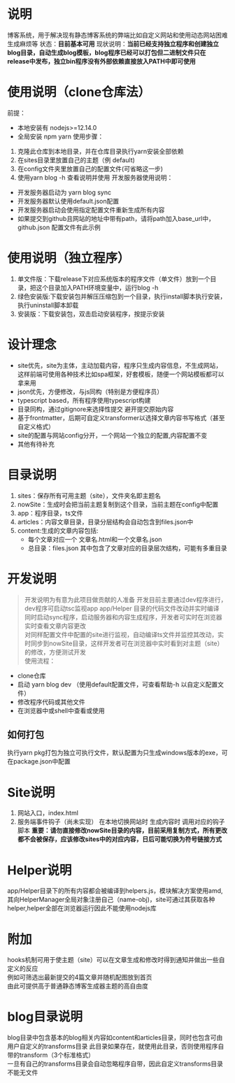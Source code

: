 # 说明
博客系统，用于解决现有静态博客系统的弊端比如自定义网站和使用动态网站困难生成麻烦等
状态：**目前基本可用**
现状说明：**当前已经支持独立程序和创建独立blog目录，自动生成blog模板，blog程序已经可以打包但二进制文件只在release中发布，独立bin程序没有外部依赖直接放入PATH中即可使用**

# 使用说明（clone仓库法）
前提：
* 本地安装有 nodejs>=12.14.0
* 全局安装 npm yarn
使用步骤：
1. 克隆此仓库到本地目录，并在仓库目录执行yarn安装全部依赖
2. 在sites目录里放置自己的主题（例 default)
3. 在config文件夹里放置自己的配置文件(可省略这一步)
4. 使用yarn blog -h 查看说明并使用
开发服务器使用说明：
* 开发服务器启动为 yarn blog sync
* 开发服务器默认使用default.json配置
* 开发服务器启动会使用指定配置文件重新生成所有内容
* 如果提交到github且网站的地址中带有path，请将path加入base_url中，github.json 配置文件有此示例

# 使用说明（独立程序）
1. 单文件版：下载release下对应系统版本的程序文件（单文件）放到一个目录，把这个目录加入PATH环境变量中，运行blog -h
2. 绿色安装版:下载安装包并解压压缩包到一个目录，执行install脚本执行安装，执行uninstall脚本卸载
3. 安装版：下载安装包，双击启动安装程序，按提示安装

# 设计理念
* site优先，site为主体，主动加载内容，程序只生成内容信息，不生成网站，这样前端可使用各种技术比如spa框架，好套模板，随便一个网站模板都可以拿来用
* json优先，方便修改，与js同构（特别是方便程序员）
* typescript based，所有程序使用typescript构建
* 目录同构，通过gitignore来选择性提交 避开提交原始内容
* 基于frontmatter，后期可自定义transformer以选择文章内容书写格式（甚至自定义格式）
* site的配置与网站config分开，一个网站一个独立的配置,内容配置不变
* 其他有待补充

# 目录说明
1. sites：保存所有可用主题（site），文件夹名即主题名
2. nowSite：生成时会把当前主题复制到这个目录，当前主题在config中配置
3. app：程序目录，ts文件
4. articles：内容文章目录，目录分层结构会自动包含到files.json中
5. content:生成的文章内容包括:
   * 每个文章对应一个 文章名.html和一个文章名.json
   * 总目录：files.json 其中包含了文章对应的目录层次结构，可能有多重目录

# 开发说明
> 开发说明为有意为此项目做贡献的人准备
开发目前主要通过dev程序进行，dev程序可启动tsc监视app app/Helper 目录的代码文件改动并实时编译  
同时启动sync程序，启动服务器和内容生成程序，开发者可实时在浏览器实时查看文章内容更改  
对同样配置文件中配置的site进行监视，自动编译ts文件并监控其改动，实时同步到nowSite目录，这样开发者可在浏览器中实时看到对主题（site）的修改，方便测试开发  
使用流程：
* clone仓库
* 启动 yarn blog dev    （使用default配置文件，可查看帮助-h 以自定义配置文件）
* 修改程序代码或其他文件
* 在浏览器中或shell中查看或使用
## 如何打包
执行yarn pkg打包为独立可执行文件，默认配置为只生成windows版本的exe，可在package.json中配置

# Site说明
1. 网站入口，index.html
2. 服务端事件钩子（尚未实现）  在本地切换网站时 生成内容时 调用对应的钩子脚本
**重要：请勿直接修改nowSite目录的内容，目前采用复制方式，所有更改都不会被保存，应该修改sites中的对应内容，日后可能切换为符号链接方式**



# Helper说明
app/Helper目录下的所有内容都会被编译到helpers.js，模块解决方案使用amd,其向HelperManager全局对象注册自己（name-obj)，site可通过其获取各种helper,helper全部在浏览器运行因此不能使用nodejs库


# 附加
hooks机制可用于使主题（site）可以在文章生成和修改时得到通知并做出一些自定义的反应  
例如可筛选出最新提交的4篇文章并随机配图放到首页  
由此可提供高于普通静态博客生成器主题的高自由度

# blog目录说明
blog目录中包含基本的blog相关内容如content和articles目录，同时也包含可由用户自定义的transforms目录
此目录如果存在，就使用此目录，否则使用程序自带的transform（3个标准格式）  
一旦有自己的transforms目录会自动忽略程序自带，因此自定义transforms目录不能无文件